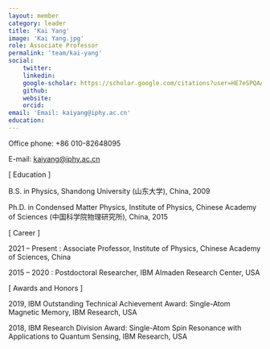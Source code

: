 ```yaml
---
layout: member
category: leader
title: 'Kai Yang'
image: 'Kai Yang.jpg'
role: Associate Professor
permalink: 'team/kai-yang'
social:
    twitter: 
    linkedin: 
    google-scholar: https://scholar.google.com/citations?user=HE7eSPQAAAAJ&hl=en
    github:
    website:
    orcid:
email: 'Email: kaiyang@iphy.ac.cn'
education:
---
```


Office phone: +86 010-82648095

E-mail: kaiyang@iphy.ac.cn

[ Education ]

B.S. in Physics, Shandong University (山东大学), China, 2009

Ph.D. in Condensed Matter Physics, Institute of Physics, Chinese Academy of Sciences (中国科学院物理研究所), China, 2015

[ Career ]

2021 – Present : Associate Professor, Institute of Physics, Chinese Academy of Sciences, China

2015 – 2020 : Postdoctoral Researcher, IBM Almaden Research Center, USA

[ Awards and Honors ]

2019, IBM Outstanding Technical Achievement Award: Single-Atom Magnetic Memory, IBM Research, USA

2018, IBM Research Division Award: Single-Atom Spin Resonance with Applications to Quantum Sensing, IBM Research, USA
